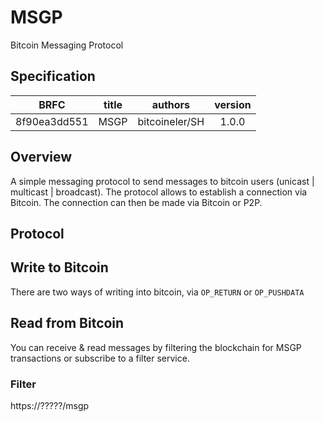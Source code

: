 # MSGP
Bitcoin Messaging Protocol

## Specification
|     BRFC     |    title     | authors         | version |
| :----------: | :----------: | :-------------: | :-----: |
| 8f90ea3dd551 | MSGP         | bitcoineler/SH  |   1.0.0 |

## Overview
A simple messaging protocol to send messages to bitcoin users (unicast | multicast | broadcast).
The protocol allows to establish a connection via Bitcoin. The connection can then be made via Bitcoin or P2P.

## Protocol



## Write to Bitcoin
There are two ways of writing into bitcoin, via `OP_RETURN` or `OP_PUSHDATA`

## Read from Bitcoin
You can receive & read messages by filtering the blockchain for MSGP transactions or subscribe to a filter service.

### Filter
https://?????/msgp
